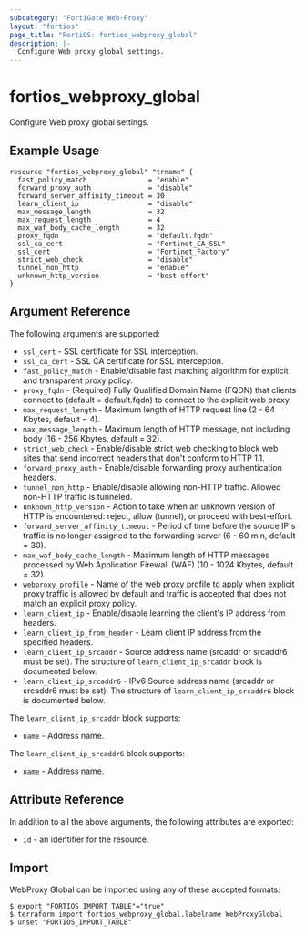 ```yaml
---
subcategory: "FortiGate Web-Proxy"
layout: "fortios"
page_title: "FortiOS: fortios_webproxy_global"
description: |-
  Configure Web proxy global settings.
---
```


# fortios_webproxy_global
Configure Web proxy global settings.

## Example Usage

```hcl
resource "fortios_webproxy_global" "trname" {
  fast_policy_match               = "enable"
  forward_proxy_auth              = "disable"
  forward_server_affinity_timeout = 30
  learn_client_ip                 = "disable"
  max_message_length              = 32
  max_request_length              = 4
  max_waf_body_cache_length       = 32
  proxy_fqdn                      = "default.fqdn"
  ssl_ca_cert                     = "Fortinet_CA_SSL"
  ssl_cert                        = "Fortinet_Factory"
  strict_web_check                = "disable"
  tunnel_non_http                 = "enable"
  unknown_http_version            = "best-effort"
}
```

## Argument Reference

The following arguments are supported:

* `ssl_cert` - SSL certificate for SSL interception.
* `ssl_ca_cert` - SSL CA certificate for SSL interception.
* `fast_policy_match` - Enable/disable fast matching algorithm for explicit and transparent proxy policy.
* `proxy_fqdn` - (Required) Fully Qualified Domain Name (FQDN) that clients connect to (default = default.fqdn) to connect to the explicit web proxy.
* `max_request_length` - Maximum length of HTTP request line (2 - 64 Kbytes, default = 4).
* `max_message_length` - Maximum length of HTTP message, not including body (16 - 256 Kbytes, default = 32).
* `strict_web_check` - Enable/disable strict web checking to block web sites that send incorrect headers that don't conform to HTTP 1.1.
* `forward_proxy_auth` - Enable/disable forwarding proxy authentication headers.
* `tunnel_non_http` - Enable/disable allowing non-HTTP traffic. Allowed non-HTTP traffic is tunneled.
* `unknown_http_version` - Action to take when an unknown version of HTTP is encountered: reject, allow (tunnel), or proceed with best-effort.
* `forward_server_affinity_timeout` - Period of time before the source IP's traffic is no longer assigned to the forwarding server (6 - 60 min, default = 30).
* `max_waf_body_cache_length` - Maximum length of HTTP messages processed by Web Application Firewall (WAF) (10 - 1024 Kbytes, default = 32).
* `webproxy_profile` - Name of the web proxy profile to apply when explicit proxy traffic is allowed by default and traffic is accepted that does not match an explicit proxy policy.
* `learn_client_ip` - Enable/disable learning the client's IP address from headers.
* `learn_client_ip_from_header` - Learn client IP address from the specified headers.
* `learn_client_ip_srcaddr` - Source address name (srcaddr or srcaddr6 must be set). The structure of `learn_client_ip_srcaddr` block is documented below.
* `learn_client_ip_srcaddr6` - IPv6 Source address name (srcaddr or srcaddr6 must be set). The structure of `learn_client_ip_srcaddr6` block is documented below.

The `learn_client_ip_srcaddr` block supports:

* `name` - Address name.

The `learn_client_ip_srcaddr6` block supports:

* `name` - Address name.


## Attribute Reference

In addition to all the above arguments, the following attributes are exported:
* `id` - an identifier for the resource.

## Import

WebProxy Global can be imported using any of these accepted formats:
```
$ export "FORTIOS_IMPORT_TABLE"="true"
$ terraform import fortios_webproxy_global.labelname WebProxyGlobal
$ unset "FORTIOS_IMPORT_TABLE"
```
